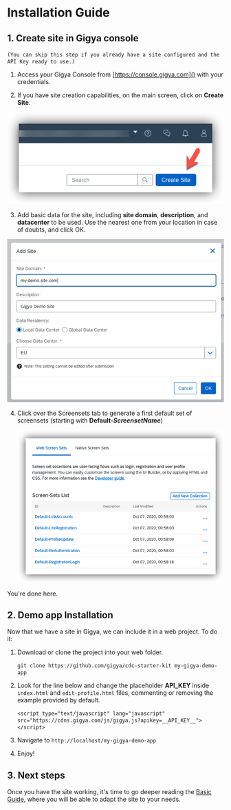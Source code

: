 # Installation Guide


## 1. Create site in Gigya console

    (You can skip this step if you already have a site configured and the API Key ready to use.)

   1. Access your Gigya Console from [https://console.gigya.com]() with your credentials.


   2. If you have site creation capabilities, on the main screen, click on **Create Site**.

   ![Create Site](img/readme/2-create-site-v2.png)

   3. Add basic data for the site, including **site domain**, **description**, and **datacenter** to be used. Use the nearest one from your location in case of doubts, and click OK.

   ![Enter Site Data](img/readme/3-enter-site-data.png)


4. Click over the Screensets tab to generate a first default set of screensets (starting with **Default-_ScreensetName_**)

    ![Generate Screensets](img/readme/4-generate-screensets-v1.png)

You're done here.

## 2. Demo app Installation

Now that we have a site in Gigya, we can include it in a web project. To do it:

1. Download or clone the project into your web folder.

    ```
    git clone https://github.com/gigya/cdc-starter-kit my-gigya-demo-app
    ```

1. Look for the line below and change the placeholder **__API_KEY__** inside ```index.html``` and  ```edit-profile.html``` files, commenting or removing the example provided by default.


    ```
    <script type="text/javascript" lang="javascript" src="https://cdns.gigya.com/js/gigya.js?apikey=__API_KEY__"></script>
    ```


1. Navigate to ```http://localhost/my-gigya-demo-app```

1. Enjoy!

## 3. Next steps

Once you have the site working, it's time to go deeper reading the [Basic Guide](basic.md), where you will be able to adapt the site to your needs.
